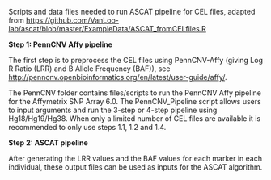 Scripts and data files needed to run ASCAT pipeline for CEL files, adapted from https://github.com/VanLoo-lab/ascat/blob/master/ExampleData/ASCAT_fromCELfiles.R 

**Step 1: PennCNV Affy pipeline**

The first step is to preprocess the CEL files using PennCNV-Affy (giving Log R Ratio (LRR) and B Allele Frequency (BAF)), see http://penncnv.openbioinformatics.org/en/latest/user-guide/affy/. 

The PennCNV folder contains files/scripts to run the PennCNV Affy pipeline for the Affymetrix SNP Array 6.0. The PennCNV_Pipeline script allows users to input arguments and run the 3-step or 4-step pipeline using Hg18/Hg19/Hg38. When only a limited number of CEL files are available it is recommended to only use steps 1.1, 1.2 and 1.4. 

**Step 2: ASCAT pipeline** 

After generating the LRR values and the BAF values for each marker in each individual, these output files can be used as inputs for the ASCAT algorithm.
